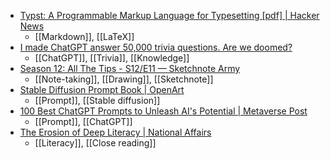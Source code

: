 - [Typst: A Programmable Markup Language for Typesetting [pdf] | Hacker News](https://news.ycombinator.com/item?id=34423590)
	- [[Markdown]], [[LaTeX]]
- [I made ChatGPT answer 50,000 trivia questions. Are we doomed?](https://www.sliceofexperiments.com/p/chatgpt-vs-50000-trivia-questions)
	- [[ChatGPT]], [[Trivia]], [[Knowledge]]
- [Season 12: All The Tips - S12/E11 — Sketchnote Army](https://sketchnotearmy.com/blog/2022/12/13/all-the-tips-12)
	- [[Note-taking]], [[Drawing]], [[Sketchnote]]
- [Stable Diffusion Prompt Book | OpenArt](https://openart.ai/promptbook)
	- [[Prompt]], [[Stable diffusion]]
- [100 Best ChatGPT Prompts to Unleash AI's Potential | Metaverse Post](https://mpost.io/100-best-chatgpt-prompts-to-unleash-ais-potential/)
	- [[Prompt]], [[ChatGPT]]
- [The Erosion of Deep Literacy | National Affairs](https://www.nationalaffairs.com/publications/detail/the-erosion-of-deep-literacy)
	- [[Literacy]], [[Close reading]]